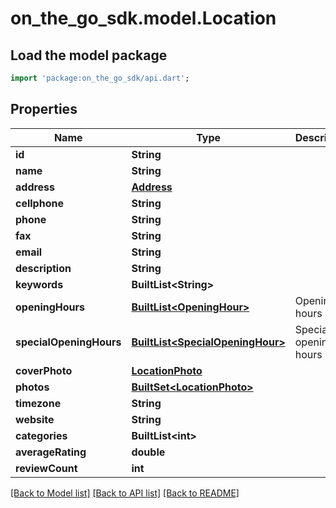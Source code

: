 # on_the_go_sdk.model.Location

## Load the model package
```dart
import 'package:on_the_go_sdk/api.dart';
```

## Properties
Name | Type | Description | Notes
------------ | ------------- | ------------- | -------------
**id** | **String** |  | [optional] 
**name** | **String** |  | 
**address** | [**Address**](Address.md) |  | [optional] 
**cellphone** | **String** |  | [optional] 
**phone** | **String** |  | [optional] 
**fax** | **String** |  | [optional] 
**email** | **String** |  | [optional] 
**description** | **String** |  | [optional] 
**keywords** | **BuiltList&lt;String&gt;** |  | [optional] 
**openingHours** | [**BuiltList&lt;OpeningHour&gt;**](OpeningHour.md) | Opening hours | [optional] 
**specialOpeningHours** | [**BuiltList&lt;SpecialOpeningHour&gt;**](SpecialOpeningHour.md) | Special opening hours | [optional] 
**coverPhoto** | [**LocationPhoto**](LocationPhoto.md) |  | [optional] 
**photos** | [**BuiltSet&lt;LocationPhoto&gt;**](LocationPhoto.md) |  | [optional] 
**timezone** | **String** |  | [optional] 
**website** | **String** |  | [optional] 
**categories** | **BuiltList&lt;int&gt;** |  | 
**averageRating** | **double** |  | [optional] 
**reviewCount** | **int** |  | [optional] 

[[Back to Model list]](../README.md#documentation-for-models) [[Back to API list]](../README.md#documentation-for-api-endpoints) [[Back to README]](../README.md)


